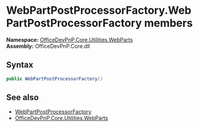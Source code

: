 # WebPartPostProcessorFactory.WebPartPostProcessorFactory members 
  

**Namespace:** [OfficeDevPnP.Core.Utilities.WebParts](OfficeDevPnP.Core.Utilities.WebParts.md)  
**Assembly:** OfficeDevPnP.Core.dll  
## Syntax
```C#
public WebPartPostProcessorFactory()
```
## See also
- [WebPartPostProcessorFactory](OfficeDevPnP.Core.Utilities.WebParts.WebPartPostProcessorFactory.md)
- [OfficeDevPnP.Core.Utilities.WebParts](OfficeDevPnP.Core.Utilities.WebParts.md)
